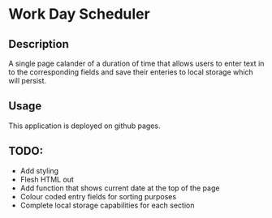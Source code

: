 # Work Day Scheduler

## Description
A single page calander of a duration of time that allows users to enter text in to the corresponding fields and save their enteries to local storage which will persist.

## Usage
This application is deployed on github pages.

## TODO:
* Add styling
* Flesh HTML out
* Add function that shows current date at the top of the page
* Colour coded entry fields for sorting purposes
* Complete local storage capabilities for each section
